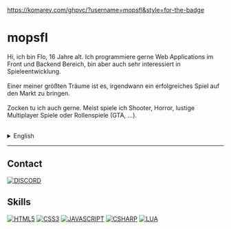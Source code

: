 https://komarev.com/ghpvc/?username=mopsfl&style=for-the-badge

# mopsfl

Hi, ich bin Flo, 16 Jahre alt. Ich programmiere gerne Web Applications im Front und Backend Bereich, bin aber auch sehr interessiert in Spieleentwicklung.<br><br>
Einer meiner größten Träume ist es, irgendwann ein erfolgreiches Spiel auf den Markt zu bringen.<br><br>
Zocken tu ich auch gerne. Meist spiele ich Shooter, Horror, lustige Multiplayer Spiele oder Rollenspiele (GTA, ...).<br><br>

<details>
<summary>English</summary>
Hi, I'm Flo, 16 years old. I like to program web applications in the front and backend area, but I am also very interested in game development.<br><br>
One of my biggest dreams is to one day launch a successful game.<br><br>
I also like to play. I mostly play shooters, horror, fun multiplayer games or roleplay (GTA, ...).<br><br>
</details>

____________

## Contact
[![DISCORD](https://img.shields.io/badge/mopsfl%234864-738ADB?style=for-the-badge&logo=discord&logoColor=white)](https://discord.com/users/679674584714444802)

## Skills
[![HTML5](https://img.shields.io/badge/HTML5-E34F26?style=for-the-badge&logo=html5&logoColor=white)](https://github.com/mopsfl?tab=repositories&language=html)
[![CSS3](https://img.shields.io/badge/CSS3-1572B6?style=for-the-badge&logo=css3&logoColor=white)](https://github.com/mopsfl?tab=repositories&language=css)
[![JAVASCRIPT](https://img.shields.io/badge/JavaScript-323330?style=for-the-badge&logo=javascript&logoColor=F7DF1E)](https://github.com/mopsfl?tab=repositories&language=javascript)
[![CSHARP](https://img.shields.io/badge/C%23-239120?style=for-the-badge&logo=c-sharp&logoColor=white)](https://github.com/mopsfl?tab=repositories&language=csharp)
[![LUA](https://img.shields.io/badge/LUA-00008b?style=for-the-badge&logo=lua&logoColor=ffffff)](https://github.com/mopsfl?tab=repositories&language=lua)
